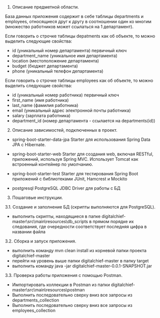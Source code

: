1. Описание предметной области.

База данных приложения содержит в себе таблицы departments и employees,
относящиеся друг к другу в соотношении один ко многим
(множество работников может ссылаться на 1 департамент).

Если говорить о строчке таблицы depatments как об объекте,
то можно выделить следующие свойства:
- id (уникальный номер департамента) первичный ключ
- department_name (уникальное имя департамента)
- location (местоположение департамента)
- budget (бюджет департамента)
- phone (уникальный телефон департамента)


Если говорить о строчке таблицы employees как об объекте,
то можно выделить следующие свойства:
- id (уникальный номер работника) первичный ключ
- first_name (имя работника)
- last_name (фамилия работника)
- email (уникальный адрес электронной почты работника)
- salary (зарплата работника)
- department_id (номер департамента - ссылается на departments(id))

2. Описание зависимостей, подключенных в проект.

- spring-boot-starter-data-jpa
Starter для использования Spring Data JPA с Hibernate.

- spring-boot-starter-web
Starter для создания web, включая RESTful, приложений, используя Spring MVC. 
Использует Tomcat как встроенный контейнер по умолчанию.

- spring-boot-starter-test
Starter для тестирования Spring Boot приложений с библиотеками JUnit, 
Hamcrest и Mockito

- postgresql
PostgreSQL JDBC Driver для работы с БД

3. Пошаговые инструкции.

3.1. Создание и заполнение БД (скрипты выполняются для PostgreSQL).

- выполнить скрипты, находящиеся в папке digitalchief-master\src\main\resources\db_scripts
в прямом порядке их следования, где очередности соответствует 
последняя цифра в названии файла

3.2. Сборка и запуск приложения.
- выполнить команду mvn clean install из корневой папки проекта digitalchief-master
- перейти на уровень выше папки digitalchief-master в папку target
- выполнить команду java -jar digitalchief-master-0.0.1-SNAPSHOT.jar

3.3. Проверка работы приложения с помощью Postman.
- Импортировать коллекции в Postman из папки digitalchief-master\src\main\resources\postman
- Выполнить последовательно сверху вниз все запросы из departments_collection
- Выполнить последовательно сверху вниз все запросы из employees_collection

